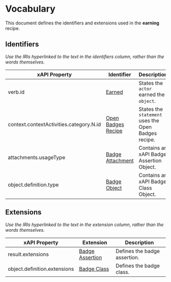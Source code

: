 # Vocabulary
This document defines the identifiers and extensions used in the **earning** recipe.

## Identifiers
*Use the IRIs hyperlinked to the text in the identifiers column, rather than the words themselves.*

xAPI Property | Identifier | Description
--- | --- | ---
verb.id | [Earned](http://specification.openbadges.org/xapi/verbs/earned.json) | States the `actor` earned the `object`.
context.contextActivities.category.N.id | [Open Badges Recipe](http://specification.openbadges.org/xapi/recipe/base/0) | States the `statement` uses the Open Badges recipe.
attachments.usageType | [Badge Attachment](http://specification.openbadges.org/xapi/attachment/badge.json) | Contains an xAPI Badge Assertion Object.
object.definition.type | [Badge Object](http://activitystrea.ms/schema/1.0/badge) | Contains an xAPI Badge Class Object.

## Extensions
*Use the IRIs hyperlinked to the text in the extension column, rather than the words themselves.*

xAPI Property | Extension | Description
--- | --- | ---
result.extensions | [Badge Assertion](http://specification.openbadges.org/xapi/extensions/badgeassertion.json) | Defines the badge assertion.
object.definition.extensions | [Badge Class](http://specification.openbadges.org/xapi/extensions/badgeclass.json) | Defines the badge class.
